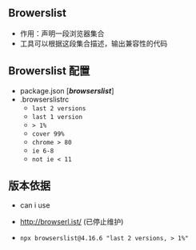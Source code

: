 ## Browerslist
+ 作用：声明一段浏览器集合
+ 工具可以根据这段集合描述，输出兼容性的代码



## Browerslist 配置

+ package.json [***browserslist***]
+ .browserslistrc
  + `last 2 versions`
  + `last 1 version`
  + `> 1%`
  + `cover 99%` 
  + `chrome > 80`
  + `ie 6-8`
  + `not ie < 11`



## 版本依据

+ can i use

+ http://browserl.ist/ (已停止维护)

+ ```shell
  npx browserslist@4.16.6 "last 2 versions, > 1%"
  ```